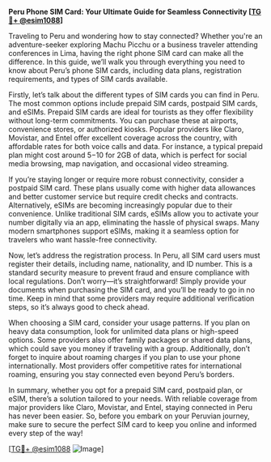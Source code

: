 **Peru Phone SIM Card: Your Ultimate Guide for Seamless Connectivity [[TG💪+ @esim1088](https://t.me/s/esim1088)]**

Traveling to Peru and wondering how to stay connected? Whether you're an adventure-seeker exploring Machu Picchu or a business traveler attending conferences in Lima, having the right phone SIM card can make all the difference. In this guide, we’ll walk you through everything you need to know about Peru’s phone SIM cards, including data plans, registration requirements, and types of SIM cards available.

Firstly, let’s talk about the different types of SIM cards you can find in Peru. The most common options include prepaid SIM cards, postpaid SIM cards, and eSIMs. Prepaid SIM cards are ideal for tourists as they offer flexibility without long-term commitments. You can purchase these at airports, convenience stores, or authorized kiosks. Popular providers like Claro, Movistar, and Entel offer excellent coverage across the country, with affordable rates for both voice calls and data. For instance, a typical prepaid plan might cost around $5-$10 for 2GB of data, which is perfect for social media browsing, map navigation, and occasional video streaming.

If you’re staying longer or require more robust connectivity, consider a postpaid SIM card. These plans usually come with higher data allowances and better customer service but require credit checks and contracts. Alternatively, eSIMs are becoming increasingly popular due to their convenience. Unlike traditional SIM cards, eSIMs allow you to activate your number digitally via an app, eliminating the hassle of physical swaps. Many modern smartphones support eSIMs, making it a seamless option for travelers who want hassle-free connectivity.

Now, let’s address the registration process. In Peru, all SIM card users must register their details, including name, nationality, and ID number. This is a standard security measure to prevent fraud and ensure compliance with local regulations. Don’t worry—it’s straightforward! Simply provide your documents when purchasing the SIM card, and you’ll be ready to go in no time. Keep in mind that some providers may require additional verification steps, so it’s always good to check ahead.

When choosing a SIM card, consider your usage patterns. If you plan on heavy data consumption, look for unlimited data plans or high-speed options. Some providers also offer family packages or shared data plans, which could save you money if traveling with a group. Additionally, don’t forget to inquire about roaming charges if you plan to use your phone internationally. Most providers offer competitive rates for international roaming, ensuring you stay connected even beyond Peru’s borders.

In summary, whether you opt for a prepaid SIM card, postpaid plan, or eSIM, there’s a solution tailored to your needs. With reliable coverage from major providers like Claro, Movistar, and Entel, staying connected in Peru has never been easier. So, before you embark on your Peruvian journey, make sure to secure the perfect SIM card to keep you online and informed every step of the way!

[[TG💪+ @esim1088](https://t.me/s/esim1088) ![Image](https://i.postimg.cc/Y0z9fWf4/image.png)]